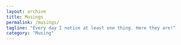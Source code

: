 ```yaml
---
layout: archive 
title: Musings
permalink: /musings/
tagline: "Every day I notice at least one thing. Here they are!"
category: "Musing"
---
```

